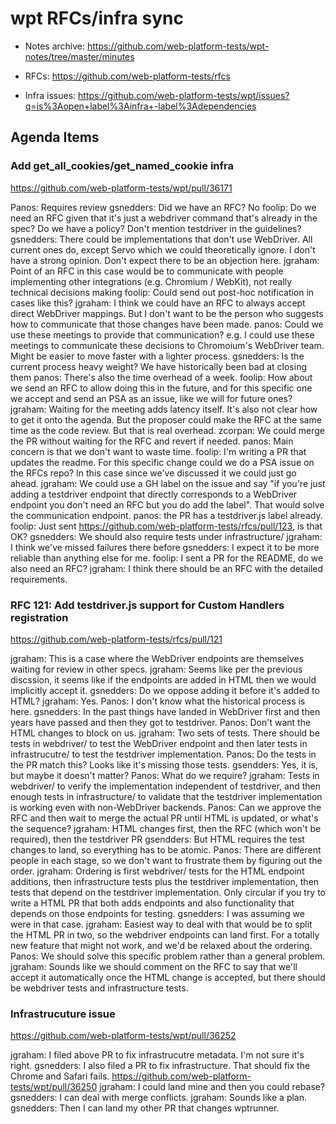 # wpt RFCs/infra sync

* Notes archive: https://github.com/web-platform-tests/wpt-notes/tree/master/minutes

* RFCs: https://github.com/web-platform-tests/rfcs

* Infra issues: https://github.com/web-platform-tests/wpt/issues?q=is%3Aopen+label%3Ainfra+-label%3Adependencies

## Agenda Items

### Add get_all_cookies/get_named_cookie infra 

https://github.com/web-platform-tests/wpt/pull/36171

Panos: Requires review
gsnedders: Did we have an RFC?
No
foolip: Do we need an RFC given that it's just a webdriver command that's already in the spec? Do we have a policy? Don't mention testdriver in the guidelines?
gsnedders: There could be implementations that don't use WebDriver. All current ones do, except Servo which we could theoretically ignore. I don't have a strong opinion. Don't expect there to be an objection here. 
jgraham: Point of an RFC in this case would be to communicate with people implementing other integrations (e.g. Chromium / WebKit), not really technical decisions making
foolip: Could send out post-hoc notification in cases like this?
jgraham: I think we could have an RFC to always accept direct WebDriver mappings. But I don't want to be the person who suggests how to communicate that those changes have been made.
panos: Could we use these meetings to provide that communication? e.g. I could use these meetings to communicate these decisions to Chromoium's WebDriver team. Might be easier to move faster with a lighter process.
gsnedders: Is the current process heavy weight? We have historically been bad at closing them
panos: There's also the time overhead of a week.
foolip: How about we send an RFC to allow doing this in the future, and for this specific one we accept and send an PSA as an issue, like we will for future ones?
jgraham: Waiting for the meeting adds latency itself. It's also not clear how to get it onto the agenda. But the proposer could make the RFC at the same time as the code review. But that is real overhead.
zcorpan: We could merge the PR without waiting for the RFC and revert if needed.
panos: Main concern is that we don't want to waste time.
foolip: I'm writing a PR that updates the readme. For this specific change could we do a PSA issue on the RFCs repo? In this case since we've discussed it we could just go ahead.
jgraham: We could use a GH label on the issue and say "if you're just adding a testdriver endpoint that directly corresponds to a WebDriver endpoint you don't need an RFC but you do add the label". That would solve the communication endpoint.
panos: the PR has a testdriver.js label already.
foolip: Just sent https://github.com/web-platform-tests/rfcs/pull/123, is that OK?
gsnedders: We should also require tests under infrastructure/
jgraham: I think we've missed failures there before
gsnedders: I expect it to be more reliable than anything else for me.
foolip: I sent a PR for the README, do we also need an RFC?
jgraham: I think there should be an RFC with the detailed requirements.

### RFC 121: Add testdriver.js support for Custom Handlers registration

https://github.com/web-platform-tests/rfcs/pull/121

jgraham: This is a case where the WebDriver endpoints are themselves waiting for review in other specs.
jgraham: Seems like per the previous discssion, it seems like if the endpoints are added in HTML then we would implicitly accept it.
gsnedders: Do we oppose adding it before it's added to HTML?
jgraham: Yes.
Panos: I don't know what the historical process is here.
gsnedders: In the past things have landed in WebDriver first and then years have passed and then they got to testdriver.
Panos: Don't want the HTML changes to block on us.
jgraham: Two sets of tests. There should be tests in webdriver/ to test the WebDriver endpoint and then later tests in infrastrucutre/ to test the testdriver implementation.
Panos: Do the tests in the PR match this? Looks like it's missing those tests.
gsendders: Yes, it is, but maybe it doesn't matter?
Panos: What do we require?
jgraham: Tests in webdriver/ to verify the implementation independent of testdriver, and then enough tests in infrastructure/ to validate that the testdriver implementation is working even with non-WebDriver backends.
Panos: Can we approve the RFC and then wait to merge the actual PR until HTML is updated, or what's the sequence?
jgraham: HTML changes first, then the RFC (which won't be required), then the testdriver PR
gsendders: But HTML requires the test changes to land, so everything has to be atomic.
Panos: There are different people in each stage, so we don't want to frustrate them by figuring out the order.
jgraham: Ordering is first webdriver/ tests for the HTML endpoint additions, then infrastructure tests plus the testdriver implementation, then tests that depend on the testdriver implementation. Only circular if you try to write a HTML PR that both adds endpoints and also functionality that depends on those endpoints for testing.
gsnedders: I was assuming we were in that case.
jgraham: Easiest way to deal with that would be to split the HTML PR in two, so the webdriver endpoints can land first. For a totally new feature that might not work, and we'd be relaxed about the ordering.
Panos: We should solve this specific problem rather than a general problem.
jgraham: Sounds like we should comment on the RFC to say that we'll accept it automatically once the HTML change is accepted, but there should be webdriver tests and infrastructure tests.

### Infrastrucuture issue

https://github.com/web-platform-tests/wpt/pull/36252

jgraham: I filed above PR to fix infrastrucutre metadata. I'm not sure it's right.
gsnedders: I also filed a PR to fix infrastructure. That should fix the Chrome and Safari fails. https://github.com/web-platform-tests/wpt/pull/36250
jgraham: I could land mine and then you could rebase?
gsnedders: I can deal with merge conflicts.
jgraham: Sounds like a plan.
gsnedders: Then I can land my other PR that changes wptrunner.
